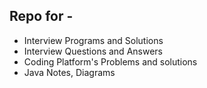 ## Repo for -
- Interview Programs and Solutions
- Interview Questions and Answers
- Coding Platform's Problems and solutions
- Java Notes, Diagrams
